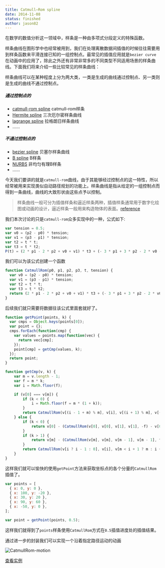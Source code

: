 ```yaml
---
title: Catmull–Rom spline
date: 2014-11-08
status: finished
author: jason82
---
```


在数学的数值分析这一领域中，样条是一种由多项式分段定义的特殊函数。

样条曲线在图形学中也经常被用到，我们在处理离散数据间插值的时候往往需要用到样条函数来平滑连接已知的一组控制点。最常见的插值应用就是`bezier curve`在动画中的应用了，除此之外还有非常非常多的不同类型不同适用场景的样条曲线。下面我们将来介绍一些比较常见的样条曲线：

样条曲线可以在某种程度上分为两大类，一类是生成的曲线通过控制点、另一类则是生成的曲线不通过控制点。

##### 通过控制点的

* [catmull-rom spline](https://www.cs.cmu.edu/~462/projects/assn2/assn2/catmullRom.pdf) catmull-rom样条
* [Hermite spline](https://en.wikipedia.org/wiki/Cubic_Hermite_spline) 三次厄尔密样条曲线
* [lagrange spline](http://www.math.ucla.edu/~baker/149.1.02w/handouts/x_lagrange.pdf) 拉格朗日样条曲线
* …...

#####  不通过控制点的

* [bezier spline](https://en.wikipedia.org/wiki/B%C3%A9zier_curve) 贝塞尔样条曲线
* [B spline](https://en.wikipedia.org/wiki/B-spline) B样条
* [NURBS](https://en.wikipedia.org/wiki/Non-uniform_rational_B-spline) 非均匀有理B样条
* …...

今天我们要讲的就是`catmull-rom`曲线，由于其能够经过控制点的这一特性，所以经常被用来实现类似自动路径规划的功能上。样条曲线是指从给定的一组控制点而得到一条曲线，曲线的大致形状由这些点予以控制。

> 样条曲线一般可分为插值样条和逼近样条两种，插值样条通常用于数字化绘图或动画的设计，逼近样条一般用来构造物体的表面。[reference](http://www.cnblogs.com/WhyEngine/p/4020390.html)

我们本次讨论的只是`catmull-rom`众多实现中的一种，公式如下:

```javascript
var tension = 0.5;
var v0 = (p2 - p0) * tension;
var v1 = (p3 - p1) * tension;
var t2 = t * t;
var t3 = t * t2;
P(t) = (2 * p1 - 2 * p2 + v0 + v1) * t3 + (- 3 * p1 + 3 * p2 - 2 * v0 - v1) * t2 + v0 * t + p1;
```

我们可以为该公式创建一个函数

```javascript
function CatmullRom(p0, p1, p2, p3, t, tension) {
  var v0 = (p2 - p0) * tension;
  var v1 = (p3 - p1) * tension;
  var t2 = t * t;
  var t3 = t * t2;
  return (2 * p1 - 2 * p2 + v0 + v1) * t3 + (- 3 * p1 + 3 * p2 - 2 * v0 - v1) * t2 + v0 * t + p1;
}
```

后续我们就只需要将数据往该公式里面套就好了。

```javascript
function getPoint(points, k) {
  var cmps = Object.keys(points[0]);
  var point = {};
  cmps.forEach(function(cmp) {
    var values = points.map(function(vec) {
      return vec[cmp];
    });
    point[cmp] = getCmp(values, k);
  });
  return point;
}

function getCmp(v, k) {
    var m = v.length - 1;
    var f = m * k;
    var i = Math.floor(f);

    if (v[0] === v[m]) {
        if (k < 0) {
            i = Math.floor(f = m * (1 + k));
        }
        return CatmullRom(v[(i - 1 + m) % m], v[i], v[(i + 1) % m], v[(i + 2) % m], f - i);
    } else {
        if (k < 0) {
            return v[0] - (CatmullRom(v[0], v[0], v[1], v[1], -f) - v[0]);
        }
        if (k > 1) {
            return v[m] - (CatmullRom(v[m], v[m], v[m - 1], v[m - 1], f - m) - v[m]);
        }
        return CatmullRom(v[i ? i - 1 : 0], v[i], v[m < i + 1 ? m : i + 1], v[m < i + 2 ? m : i + 2], f - i);
    }
}
```

这样我们就可以愉快的使用`getPoint`方法来获取坐标点的各个分量的`CatmullRom`插值了。

```javascript
var points = [
  { x: 0, y: 0 },
  { x: 100, y: -20 },
  { x: 30, y: 20 },
  { x: 90, y: 60 },
  { x: -50, y: 0 },
];

var point = getPoint(points, 0.5);
```

这样我们就得到了`points`样条使用`CatmullRom`方式在`0.5`插值进度处的插值结果。

通过进一步的封装我们可以实现一个沿着指定路径运动的动画

![CatmullRom-motion](https://jasonchen1982.github.io/blog/source/images/catmullrom.gif)

[查看实例](https://jasonchen1982.github.io/jcc2d/examples/#demo_animation_motion)
